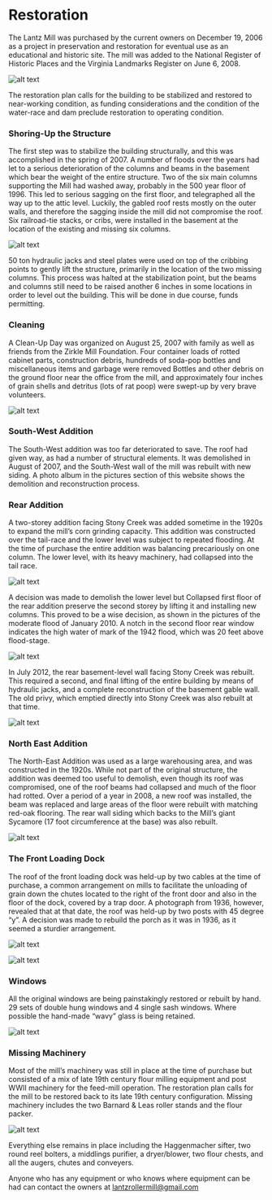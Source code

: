 # Restoration

The Lantz Mill was purchased by the current owners on December 19, 2006 as a project in preservation and restoration for eventual use as an educational and historic site.  The mill was added to the National Register of Historic Places and the Virginia Landmarks Register on June 6, 2008.

![alt text]({{site.url}}{{site.baseurl}}/img/restoration/image7.jpg "The Lantz Mill as purchased on December 19, 2006")

The restoration plan calls for the building to be stabilized and restored to near-working condition, as funding considerations and the condition of the water-race and dam preclude restoration to operating condition.

### Shoring-Up the Structure

The first step was to stabilize the building structurally, and this was accomplished in the spring of 2007.  A number of floods over the years had let to a serious deterioration of the columns and beams in the basement which bear the weight of the entire structure.  Two of the six main columns supporting the Mill had washed away, probably in the 500 year floor of 1996.  This led to serious sagging on the first floor, and telegraphed all the way up to the attic level.  Luckily, the gabled roof rests mostly on the outer walls, and therefore the sagging inside the mill did not compromise the roof.   Six railroad-tie stacks, or cribs, were installed in the basement at the location of the existing and missing six columns.  

![alt text]({{site.url}}{{site.baseurl}}/img/restoration/image9.jpg "Two cribbing points in the basement")

50 ton hydraulic jacks and steel plates were used on top of the cribbing points to gently lift the structure, primarily in the location of the two missing columns.  This process was halted at the stabilization point, but the beams and columns still need to be raised another 6 inches in some locations in order to level out the building.  This will be done in due course, funds permitting.

### Cleaning

A Clean-Up Day was organized on August 25, 2007 with family as well as friends from the Zirkle Mill Foundation.  Four container loads of rotted cabinet parts, construction debris, hundreds of soda-pop bottles and miscellaneous items and garbage were removed Bottles and other debris on the ground floor near the office from the mill, and approximately four inches of grain shells and detritus (lots of rat poop) were swept-up by very brave volunteers.

![alt text]({{site.url}}{{site.baseurl}}/img/restoration/image8.jpg "Bottles and other debris on the ground floor near the office")

### South-West Addition
 
The South-West addition was too far deteriorated to save.  The roof had given way, as had a number of structural elements.  It was demolished in August of 2007, and the South-West wall of the mill was rebuilt with new siding.  A photo album in the pictures section of this website shows the demolition and reconstruction process.

### Rear Addition
 
A two-storey addition facing Stony Creek was added sometime in the 1920s to expand the mill’s corn grinding capacity.  This addition was constructed over the tail-race and the lower level was subject to repeated flooding.  At the time of purchase the entire addition was balancing precariously on one column.  The lower level, with its heavy machinery, had collapsed into the tail race.  

![alt text]({{site.url}}{{site.baseurl}}/img/restoration/image11.jpg "Collapsed first floor of the rear addition")

A decision was made to demolish the lower level but Collapsed first floor of the rear addition preserve the second storey by lifting it and installing new columns.  This proved to be a wise decision, as shown in the pictures of the moderate flood of January 2010.  A notch in the second floor rear window indicates the high water of mark of the 1942 flood, which was 20 feet above flood-stage.

![alt text]({{site.url}}{{site.baseurl}}/img/restoration/image10.jpg "Rear addition with new supports")

In July 2012, the rear basement-level wall facing Stony Creek was rebuilt.  This required a second, and final lifting of the entire building by means of hydraulic jacks, and a complete reconstruction of the basement gable wall.  The old privy, which emptied directly into Stony Creek was also rebuilt at that time.

![alt text]({{site.url}}{{site.baseurl}}/img/restoration/image5.jpg "Reconstructed basement-level gable wall - July 2012")

### North East Addition
 
The North-East Addition was used as a large warehousing area, and was constructed in the 1920s.  While not part of the original structure, the addition was deemed too useful to demolish, even though its roof was compromised, one of the roof beams had collapsed and much of the floor had rotted.  Over a period of a year in 2008, a new roof was installed, the beam was replaced and large areas of the floor were rebuilt with matching red-oak flooring.  The rear wall siding which backs to the Mill’s giant Sycamore (17 foot circumference at the base) was also rebuilt.

![alt text]({{site.url}}{{site.baseurl}}/img/restoration/image2.jpg "North-East Addition to the left, December 5, 2009")

### The Front Loading Dock
 
The roof of the front loading dock was held-up by two cables at the time of purchase, a common arrangement on mills to facilitate the unloading of grain down the chutes located to the right of the front door and also in the floor of the dock, covered by a trap door.  A photograph from 1936, however, revealed that at that date, the roof was held-up by two posts with 45 degree “y”.  A decision was made to rebuild the porch as it was in 1936, as it seemed a sturdier arrangement.

![alt text]({{site.url}}{{site.baseurl}}/img/restoration/image1.jpg "The owner and his father on the front loading dock, September 2, 2008")

![alt text]({{site.url}}{{site.baseurl}}/img/restoration/image4.jpg "Front of the mill, February 20, 1936")

### Windows
 
All the original windows are being painstakingly restored or rebuilt by hand.  29 sets of double hung windows and 4 single sash windows.  Where possible the hand-made “wavy” glass is being retained.

![alt text]({{site.url}}{{site.baseurl}}/img/restoration/image3.jpg "")

### Missing Machinery
 
Most of the mill’s machinery was still in place at the time of purchase but consisted of a mix of late 19th century flour milling equipment and post WWII machinery for the feed-mill operation.  The restoration plan calls for the mill to be restored back to its late 19th century configuration.  Missing machinery includes the two Barnard & Leas roller stands and the flour packer.

![alt text]({{site.url}}{{site.baseurl}}/img/restoration/image6.jpg "Carl Stoneburner stands next to the flour packer. The two roller stands are visible to the left")

Everything else remains in place including the Haggenmacher sifter, two round reel bolters, a middlings purifier, a dryer/blower, two flour chests, and all the augers, chutes and conveyers.
 
Anyone who has any equipment or who knows where equipment can be had can contact the owners at <lantzrollermill@gmail.com>




